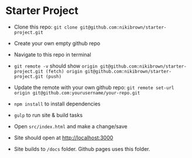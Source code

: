 # Starter Project

-   Clone this repo: `git clone git@github.com:nikibrown/starter-project.git`
-   Create your own empty github repo
-   Navigate to this repo in terminal
-   `git remote -v` should show `origin git@github.com:nikibrown/starter-project.git (fetch) origin git@github.com:nikibrown/starter-project.git (push)`
-   Update the remote with your own github repo: `git remote set-url origin git@github.com:yourusername/your-repo.git`

-   `npm install` to install dependencies
-   `gulp` to run site & build tasks
-   Open `src/index.html` and make a change/save
-   Site should open at [http://localhost:3000](http://localhost:3000)
-   Site builds to `/docs` folder. Github pages uses this folder.
